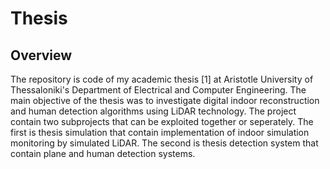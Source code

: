 # Thesis
## Overview
The repository is code of my academic thesis [1] at Aristotle University of Thessaloniki's Department of Electrical and Computer Engineering. The main objective of the thesis was to investigate digital indoor reconstruction and human detection algorithms using LiDAR technology. The project contain two subprojects that can be exploited together or seperately. The first is thesis simulation that contain implementation of indoor simulation monitoring by simulated LiDAR. The second is thesis detection system that contain plane and human detection systems.

##

